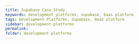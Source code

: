 ```yaml
---
title: Supabase Case Study
keywords: development platforms, supabase, baas platform
tags: Development Platforms, Supabase, BaaS platform
sidebar: development-platforms
permalink:
folder: development-platforms
---
```

